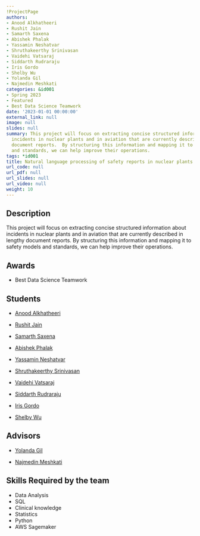 ```yaml
---
!ProjectPage
authors:
- Anood Alkhatheeri
- Rushit Jain
- Samarth Saxena
- Abishek Phalak
- Yassamin Neshatvar
- Shruthakeerthy Srinivasan
- Vaidehi Vatsaraj
- Siddarth Rudraraju
- Iris Gordo
- Shelby Wu
- Yolanda Gil
- Najmedin Meshkati
categories: &id001
- Spring 2023
- Featured
- Best Data Science Teamwork
date: '2023-01-01 00:00:00'
external_link: null
image: null
slides: null
summary: This project will focus on extracting concise structured information about
  incidents in nuclear plants and in aviation that are currently described in lengthy
  document reports.  By structuring this information and mapping it to safety models
  and standards, we can help improve their operations.
tags: *id001
title: Natural language processing of safety reports in nuclear plants and aviation
url_code: null
url_pdf: null
url_slides: null
url_video: null
weight: 10
---
```

## Description

This project will focus on extracting concise structured information about incidents in nuclear plants and in aviation that are currently described in lengthy document reports.  By structuring this information and mapping it to safety models and standards, we can help improve their operations.



## Awards
* Best Data Science Teamwork





## Students

* [Anood Alkhatheeri](../../../author/anood-alkhatheeri)

* [Rushit Jain](../../../author/rushit-jain)

* [Samarth Saxena](../../../author/samarth-saxena)

* [Abishek Phalak](../../../author/abishek-phalak)

* [Yassamin Neshatvar](../../../author/yassamin-neshatvar)

* [Shruthakeerthy Srinivasan](../../../author/shruthakeerthy-srinivasan)

* [Vaidehi Vatsaraj](../../../author/vaidehi-vatsaraj)

* [Siddarth Rudraraju](../../../author/siddarth-rudraraju)

* [Iris Gordo](../../../author/iris-gordo)

* [Shelby Wu](../../../author/shelby-wu)

## Advisors

* [Yolanda Gil](../../../author/yolanda-gil)

* [Najmedin Meshkati](../../../author/najmedin-meshkati)

## Skills Required by the team


* Data Analysis
* SQL
* Clinical knowledge
* Statistics
* Python
* AWS Sagemaker